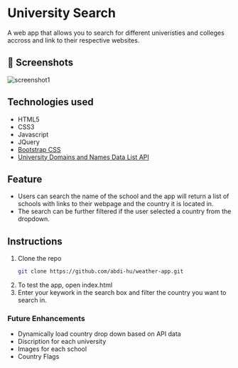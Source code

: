 # University Search

A web app that allows you to search for different univeristies and colleges accross and link to their respective websites.

## 📸 Screenshots
![screenshot1](./imgs/screenshot.png)

## Technologies used
- HTML5
- CSS3
- Javascript
- JQuery
- [Bootstrap CSS](https://bootswatch.com/sketchy/)
- [University Domains and Names Data List API](https://github.com/Hipo/university-domains-list)

## Feature
- Users can search the name of the school and the app will return a list of schools with links to their webpage and the country it is located in.
- The search can be further filtered if the user selected a country from the dropdown.

## Instructions
1. Clone the repo
    ```sh
    git clone https://github.com/abdi-hu/weather-app.git
    ```
2. To test the app, open index.html 
3. Enter your keywork in the search box and filter the country you want to search in.

### Future Enhancements 
- Dynamically load country drop down based on API data
- Discription for each university 
- Images for each school
- Country Flags


